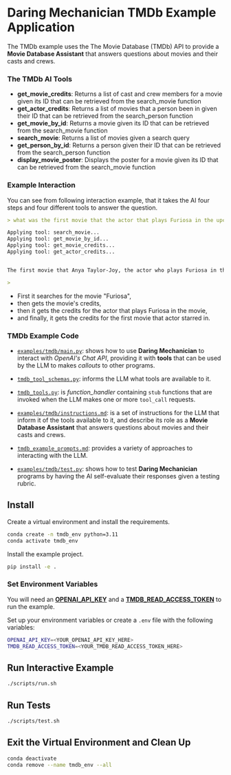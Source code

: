 # Daring Mechanician TMDb Example Application

The TMDb example uses the The Movie Database (TMDb) API to provide a **Movie Database Assistant** that answers questions about movies and their casts and crews.

### The TMDb AI Tools

* **get_movie_credits**: Returns a list of cast and crew members for a movie given its ID that can be retrieved from the search_movie function
* **get_actor_credits**: Returns a list of movies that a person been in given their ID that can be retrieved from the search_person function
* **get_movie_by_id**: Returns a movie given its ID that can be retrieved from the search_movie function
* **search_movie**: Returns a list of movies given a search query
* **get_person_by_id**: Returns a person given their ID that can be retrieved from the search_person function
* **display_movie_poster**: Displays the poster for a movie given its ID that can be retrieved from the search_movie function


### Example Interaction

You can see from following interaction example, that it takes the AI four steps and four different tools to answer the question. 

```markdown
> what was the first movie that the actor that plays Furiosa in the upcoming movie Furiosa star in?

Applying tool: search_movie...
Applying tool: get_movie_by_id...
Applying tool: get_movie_credits...
Applying tool: get_actor_credits...


The first movie that Anya Taylor-Joy, the actor who plays Furiosa in the upcoming movie "Furiosa: A Mad Max Saga," starred in was "The Witch," where she played the character Thomasin. The film was released in 2015.

> 
```

* First it searches for the movie "Furiosa",
* then gets the movie's credits,
* then it gets the credits for the actor that plays Furiosa in the movie,
* and finally, it gets the credits for the first movie that actor starred in.


### TMDb Example Code

* [```examples/tmdb/main.py```](https://github.com/liebke/mechanician/blob/main/examples/tmdb/main.py): shows how to use **Daring Mechanician** to interact with *OpenAI's Chat API*, providing it with **tools** that can be used by the LLM to makes *callouts* to other programs. 

* [```tmdb_tool_schemas.py```](https://github.com/liebke/mechanician/blob/main/examples/tmdb/tmdb_tool_schemas.py): informs the LLM what tools are available to it.

* [```tmdb_tools.py```](https://github.com/liebke/mechanician/blob/main/examples/tmdb/tmdb_tools.py): is *function_handler* containing ```stub``` functions that are invoked when the LLM makes one or more ```tool_call``` requests.

* [```examples/tmdb/instructions.md```](https://github.com/liebke/mechanician/blob/main/examples/tmdb/instructions.md): is a set of instructions for the LLM that inform it of the tools available to it, and describe its role as a **Movie Database Assistant** that answers questions about movies and their casts and crews.

* [```tmdb_example_prompts.md```](https://github.com/liebke/mechanician/blob/main/examples/tmdb/tmdb_example_prompts.md): provides a variety of approaches to interacting with the LLM.

* [```examples/tmdb/test.py```](https://github.com/liebke/mechanician/blob/main/examples/tmdb/test.py): shows how to test **Daring Mechanician** programs by having the AI self-evaluate their responses given a testing rubric. 


## Install

Create a virtual environment and install the requirements.

```bash
conda create -n tmdb_env python=3.11
conda activate tmdb_env
```

Install the example project.

```bash
pip install -e .
```

### Set Environment Variables

You will need an [**OPENAI_API_KEY**](https://platform.openai.com/api-keys) and a [**TMDB_READ_ACCESS_TOKEN**](https://developers.themoviedb.org/3/getting-started/introduction) to run the example.

Set up your environment variables or create a `.env` file with the following variables:

```bash
OPENAI_API_KEY=<YOUR_OPENAI_API_KEY_HERE>
TMDB_READ_ACCESS_TOKEN=<YOUR_TMDB_READ_ACCESS_TOKEN_HERE>
```


## Run Interactive Example

```bash
./scripts/run.sh
```

## Run Tests
    
```bash
./scripts/test.sh
```

## Exit the Virtual Environment and Clean Up

```bash
conda deactivate
conda remove --name tmdb_env --all
```